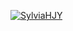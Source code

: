 [![SylviaHJY](https://circleci.com/gh/SylviaHJY/RESTful-API-SSW567-1.svg?style=svg)](https://app.circleci.com/pipelines/github/SylviaHJY/RESTful-API-SSW567-1?branch=main&filter=all)
